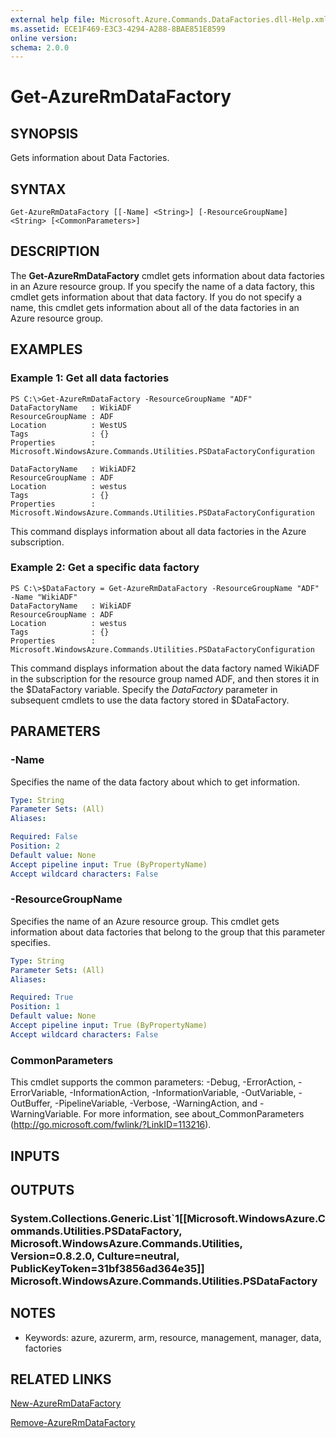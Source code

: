 ```yaml
---
external help file: Microsoft.Azure.Commands.DataFactories.dll-Help.xml
ms.assetid: ECE1F469-E3C3-4294-A288-8BAE851E8599
online version: 
schema: 2.0.0
---
```


# Get-AzureRmDataFactory

## SYNOPSIS
Gets information about Data Factories.

## SYNTAX

```
Get-AzureRmDataFactory [[-Name] <String>] [-ResourceGroupName] <String> [<CommonParameters>]
```

## DESCRIPTION
The **Get-AzureRmDataFactory** cmdlet gets information about data factories in an Azure resource group.
If you specify the name of a data factory, this cmdlet gets information about that data factory.
If you do not specify a name, this cmdlet gets information about all of the data factories in an Azure resource group.

## EXAMPLES

### Example 1: Get all data factories
```
PS C:\>Get-AzureRmDataFactory -ResourceGroupName "ADF"
DataFactoryName   : WikiADF
ResourceGroupName : ADF
Location          : WestUS
Tags              : {}
Properties        : Microsoft.WindowsAzure.Commands.Utilities.PSDataFactoryConfiguration

DataFactoryName   : WikiADF2
ResourceGroupName : ADF
Location          : westus
Tags              : {}
Properties        : Microsoft.WindowsAzure.Commands.Utilities.PSDataFactoryConfiguration
```

This command displays information about all data factories in the Azure subscription.

### Example 2: Get a specific data factory
```
PS C:\>$DataFactory = Get-AzureRmDataFactory -ResourceGroupName "ADF" -Name "WikiADF"
DataFactoryName   : WikiADF
ResourceGroupName : ADF
Location          : westus
Tags              : {}
Properties        : Microsoft.WindowsAzure.Commands.Utilities.PSDataFactoryConfiguration
```

This command displays information about the data factory named WikiADF in the subscription for the resource group named ADF, and then stores it in the $DataFactory variable.
Specify the *DataFactory* parameter in subsequent cmdlets to use the data factory stored in $DataFactory.

## PARAMETERS

### -Name
Specifies the name of the data factory about which to get information.

```yaml
Type: String
Parameter Sets: (All)
Aliases: 

Required: False
Position: 2
Default value: None
Accept pipeline input: True (ByPropertyName)
Accept wildcard characters: False
```

### -ResourceGroupName
Specifies the name of an Azure resource group.
This cmdlet gets information about data factories that belong to the group that this parameter specifies.

```yaml
Type: String
Parameter Sets: (All)
Aliases: 

Required: True
Position: 1
Default value: None
Accept pipeline input: True (ByPropertyName)
Accept wildcard characters: False
```

### CommonParameters
This cmdlet supports the common parameters: -Debug, -ErrorAction, -ErrorVariable, -InformationAction, -InformationVariable, -OutVariable, -OutBuffer, -PipelineVariable, -Verbose, -WarningAction, and -WarningVariable. For more information, see about_CommonParameters (http://go.microsoft.com/fwlink/?LinkID=113216).

## INPUTS

## OUTPUTS

### System.Collections.Generic.List`1[[Microsoft.WindowsAzure.Commands.Utilities.PSDataFactory, Microsoft.WindowsAzure.Commands.Utilities, Version=0.8.2.0, Culture=neutral, PublicKeyToken=31bf3856ad364e35]] Microsoft.WindowsAzure.Commands.Utilities.PSDataFactory

## NOTES
* Keywords: azure, azurerm, arm, resource, management, manager, data, factories

## RELATED LINKS

[New-AzureRmDataFactory](./New-AzureRmDataFactory.md)

[Remove-AzureRmDataFactory](./Remove-AzureRmDataFactory.md)


